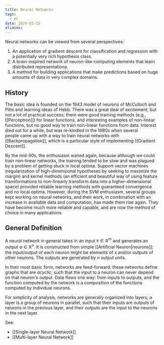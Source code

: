 ```yaml
---
title: Neural Networks
tags:
  - ml
date: 2024-01-15
aliases:
---
```

Neural networks can be viewed from several perspectives:
1. An application of gradient descent for classification and regression with a potentially very rich hypothesis class.
2. A brain-inspired network of neuron-like computing elements that learn distributed representations.
3. A method for building applications that make predictions based on huge amounts of data in very complex domains.

## History
The basic idea is founded on the 1943 model of neurons of McCulloch and Pitts and learning ideas of Hebb. There was a great deal of excitement, but not a lot of practical success; there were good training methods (e.g., [[Perceptron]]) for linear functions, and interesting examples of non-linear functions, but no good way to train non-linear functions from data. Interest died out for a while, but was re-kindled in the 1980s when several people came up with a way to train neural networks with [[Backpropagation]], which is a particular style of implementing [[Gradient Descent]].

By the mid-90s, the enthusiasm waned again, because although we could train non-linear networks, the training tended to be slow and was plagued by a problem of getting stuck in local optima. Support vector machines (regularization of high-dimensional hypotheses by seeking to maximize the margin) and kernel methods (an efficient and beautiful way of using feature transformations to non-linearly transform data into a higher-dimensional space) provided reliable learning methods with guaranteed convergence and no local optima. However, during the SVM enthusiasm, several groups kept working on neural networks, and their work, in combination with an increase in available data and computation, has made them rise again. They have become much more reliable and capable, and are now the method of choice in many applications.

## General Definition
A neural network in general takes in an input $x \in \mathbb{R}^{m}$ and generates an output $a \in \mathbb{R}^{n}$. It is constructed from simple [[Artificial Neuron|neurons]]; the input/output of each neuron might be elements of $x$ and/or outputs of other neurons. The outputs are generated by $n$ output units.

In their most basic form, networks are feed-forward; these networks define graphs that are *acyclic*, such that the input to a neuron can never depend on that neuron's output. Data flows one way: from inputs to outputs, and the function computed by the network is a composition of the functions computed by individual neurons.

For simplicity of analysis, networks are generally organized into layers; a layer is a group of neurons in parallel, such that their inputs are outputs of neurons in the previous layer, and their outputs are the input to the neurons in the next layer.

See:
- [[Single-layer Neural Network]]
- [[Multi-layer Neural Network]]